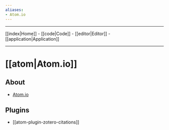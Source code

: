 ```yaml
---
aliases: 
- Atom.io
---
```


---

[[index|Home]] - 
[[code|Code]] -
[[editor|Editor]] - 
[[application|Application]] 

---

# [[atom|Atom.io]]

## About
- [Atom.io](https://atom.io/)

## Plugins
- [[atom-plugin-zotero-citations]]